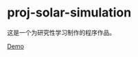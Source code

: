 # proj-solar-simulation

这是一个为研究性学习制作的程序作品。

[Demo](https://problem233.github.io/proj-solar-simulation/)

